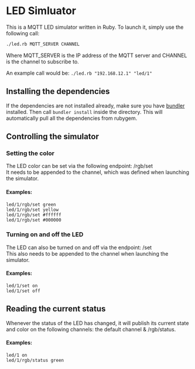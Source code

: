 # LED Simluator
This is a MQTT LED simulator written in Ruby.
To launch it, simply use the following call:

```bash
./led.rb MQTT_SERVER CHANNEL
```

Where MQTT_SERVER is the IP address of the MQTT server and CHANNEL is the channel to subscribe to.

An example call would be: `./led.rb "192.168.12.1" "led/1"`

## Installing the dependencies
If the dependencies are not installed already, make sure you have [bundler](https://bundler.io/) installed. Then call `bundler install` inside the directory. This will automatically pull all the dependencies from rubygem.

## Controlling the simulator
### Setting the color
The LED color can be set via the following endpoint: /rgb/set  
It needs to be appended to the channel, which was defined when launching the simulator.

#### Examples:
`led/1/rgb/set green`  
`led/1/rgb/set yellow`  
`led/1/rgb/set #ffffff`  
`led/1/rgb/set #000000`  

### Turning on and off the LED
The LED can also be turned on and off via the endpoint: /set  
This also needs to be appended to the channel when launching the simulator.

#### Examples:
`led/1/set on`  
`led/1/set off`  

## Reading the current status
Whenever the status of the LED has changed, it will publish its current state and color on the following channels: the default channel & /rgb/status.

#### Examples:
`led/1 on`  
`led/1/rgb/status green`  
